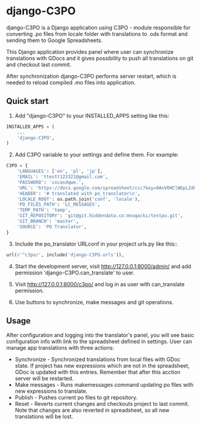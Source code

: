 django-C3PO
=============
django-C3PO is a Django application using C3PO - module responsible for converting .po files from locale folder
with translations to .ods format and sending them to Google Spreadsheets.

This Django application provides panel where user can synchronize translations with GDocs and it gives
possibility to push all translations on git and checkout last commit.

After synchronization django-C3PO performs server restart, which is needed to reload compiled .mo files into application.

Quick start
-----------

1. Add "django-C3PO" to your INSTALLED_APPS setting like this:

```python
INSTALLED_APPS = (
    ...
    'django-C3PO',
)
```

2. Add C3PO variable to your settings and define them. For example:

```python
C3PO = {
    'LANGUAGES': ['en', 'pl', 'jp'],
    'EMAIL': 'ttestt123321@gmail.com',
    'PASSWORD': 'zxcasdqwe.',
    'URL': 'https://docs.google.com/spreadsheet/ccc?key=0AnVOHClWGpLZdGRuQVlrWG5Ia3QtOHJEWWpmZVYyYnc#gid=0',
    'HEADER': '# translated with po_translator\n',
    'LOCALE_ROOT': os.path.join('conf', 'locale'),
    'PO_FILES_PATH': 'LC_MESSAGES',
    'TEMP_PATH': 'temp',
    'GIT_REPOSITORY': 'git@git.hiddendata.co:mnogacki/testpo.git',
    'GIT_BRANCH': 'master',
    'SOURCE': 'PO Translator',
}
```

3. Include the po_translator URLconf in your project urls.py like this::

```python
url(r'^c3po/', include('django-C3PO.urls')),
```

4. Start the development server, visit http://127.0.0.1:8000/admin/
   and add permission 'django-C3PO.can_translate' to user.

5. Visit http://127.0.0.1:8000/c3po/ and log in as user with can_translate permission.

6. Use buttons to synchronize, make messages and git operations.

Usage
-----
After configuration and logging into the translator's panel, you will see basic configuration info with
link to the spreadsheet defined in settings. User can manage app translations with three actions:

 - Synchronize - Synchronized translations from local files with GDoc state. If project has new expressions
   which are not in the spreadsheet, GDoc is updated with this entries. Remember that after this acction
   server will be restarted.
 - Make messages - Runs makemessages command updating po files with new expressions to translate.
 - Publish - Pushes current po files to git repository.
 - Reset - Reverts current changes and checkouts project to last commit. Note that changes are also reverted
   in spreadsheet, so all new translations will be lost.
